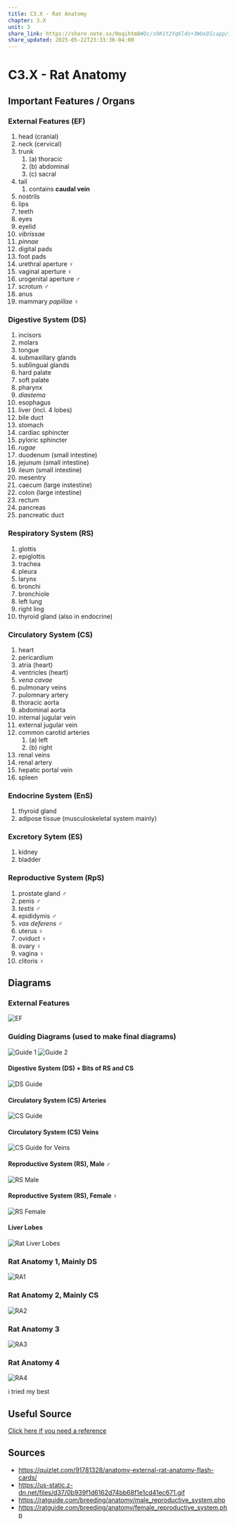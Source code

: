 ```yaml
---
title: C3.X - Rat Anatomy
chapter: 3.X
unit: 3
share_link: https://share.note.sx/0oqihtm8#Qc/s9K1t2Yq6lds+3WUxDIcapp/iNBLohaGYG1a9SV8
share_updated: 2025-05-22T23:33:36-04:00
---
```


# C3.X - Rat Anatomy

## Important Features / Organs

### External Features (EF)

1. head (cranial)
2. neck (cervical)
3. trunk
	1. (a) thoracic
	2. (b) abdominal
	3. (c) sacral
4. tail
	1. contains **caudal vein**
5. nostrils
6. lips
7. teeth
8. eyes
9. eyelid
10. *vibrissae*
11. *pinnae*
12. digital pads
13. foot pads
14. urethral aperture ♀
15. vaginal aperture ♀
16. urogenital aperture ♂
17. scrotum ♂
18. anus
19. mammary *papillae* ♀

### Digestive System (DS)

1. incisors
2. molars
3. tongue
4. submaxillary glands
5. sublingual glands
6. hard palate
7. soft palate
8. pharynx
9. *diastema*
10. esophagus
11. liver (incl. 4 lobes)
12. bile duct
13. stomach
14. cardiac sphincter
15. pyloric sphincter
16. *rugae*
17. duodenum (small intestine)
18. jejunum (small intestine)
19. ileum (small intestine)
20. mesentry
21. caecum (large instestine)
22. colon (large intestine)
23. rectum
24. pancreas
25. pancreatic duct

### Respiratory System (RS)

1. glottis
2. epiglottis
3. trachea
4. pleura
5. larynx
6. bronchi
7. bronchiole
8. left lung
9. right ling
10. thyroid gland (also in endocrine)

### Circulatory System (CS)

1. heart
2. pericardium
3. atria (heart)
4. ventricles (heart)
5. *vena cavae*
6. pulmonary veins
7. pulomnary artery
8. thoracic aorta
9. abdominal aorta
10. internal jugular vein
11. external jugular vein
12. common carotid arteries
	1. (a) left
	2. (b) right
13. renal veins
14. renal artery
15. hepatic portal vein
16. spleen

### Endocrine System (EnS)

1. thyroid gland
2. adipose tissue (musculoskeletal system mainly)

### Excretory Sytem (ES)

1. kidney
2. bladder

### Reproductive System (RpS)

1. prostate gland ♂
2. penis ♂
3. *testis* ♂
4. epididymis ♂
5. *vas deferens* ♂
6. uterus ♀
7. oviduct ♀
8. ovary ♀
9. vagina ♀
10. clitoris ♀

## Diagrams

### External Features

![EF](img/c3.x/c3.x-rat-ef.svg)

### Guiding Diagrams (used to make final diagrams)

![Guide 1](img/c3.x/c3.x-guide-1.jpg)
![Guide 2](img/c3.x/c3.x-guide-2.jpg)

#### Digestive System (DS) + Bits of RS and CS

![DS Guide](img/c3.x/c3.x-guide-ds.jpg)

#### Circulatory System (CS) Arteries

![CS Guide](img/c3.x/c3.x-guide-cs.gif)

#### Circulatory System (CS) Veins

![CS Guide for Veins](img/c3.x/c3.x-guide-cs-vein.gif)

#### Reproductive System (RS), Male ♂

![RS Male](img/c3.x/c3.x-rs-male.jpg)

#### Reproductive System (RS), Female ♀

![RS Female](img/c3.x/c3.x-rs-female.jpg)

#### Liver Lobes

![Rat Liver Lobes](img/c3.x/c3.x-rat-liver-lobes.png)

### Rat Anatomy 1, Mainly DS

![RA1](img/c3.x/c3.x-rat-anatomy-1.svg)

### Rat Anatomy 2, Mainly CS

![RA2](img/c3.x/c3.x-rat-anatomy-2.svg)

### Rat Anatomy 3

![RA3](img/c3.x/c3.x-rat-anatomy-3.svg)

### Rat Anatomy 4

![RA4](img/c3.x/c3.x-rat-anatomy-4.svg)

i tried my best

## Useful Source

[Click here if you need a reference](https://docs.google.com/document/d/1UDbFE59hF-kAtIRHR6Y67BMAM0b_dFumeaYHb7dk1F4/edit?tab=t.0)

## Sources

- https://quizlet.com/91781328/anatomy-external-rat-anatomy-flash-cards/
- https://us-static.z-dn.net/files/d37/0b939f1d6162d74bb68f1e1cd41ec671.gif
- https://ratguide.com/breeding/anatomy/male_reproductive_system.php
- https://ratguide.com/breeding/anatomy/female_reproductive_system.php